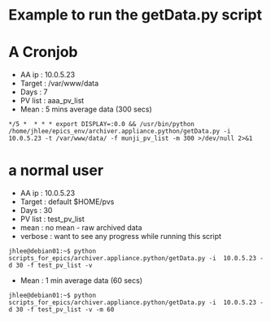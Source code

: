# Example to run the getData.py script


# A Cronjob

*  AA ip   : 10.0.5.23
*  Target  : /var/www/data
*  Days    : 7
*  PV list : aaa_pv_list
*   Mean    : 5 mins average data (300 secs)
```
*/5 *  * * * export DISPLAY=:0.0 && /usr/bin/python /home/jhlee/epics_env/archiver.appliance.python/getData.py -i 10.0.5.23 -t /var/www/data/ -f munji_pv_list -m 300 >/dev/null 2>&1
```

# a normal user

* AA ip    : 10.0.5.23
* Target   : default $HOME/pvs
* Days     : 30
* PV list  : test_pv_list
* mean     : no mean - raw archived data
* verbose  : want to see any progress while running this script

```
jhlee@debian01:~$ python scripts_for_epics/archiver.appliance.python/getData.py -i  10.0.5.23 -d 30 -f test_pv_list -v
```

*   Mean    : 1 min average data (60 secs)
```
jhlee@debian01:~$ python scripts_for_epics/archiver.appliance.python/getData.py -i  10.0.5.23 -d 30 -f test_pv_list -v -m 60
```
